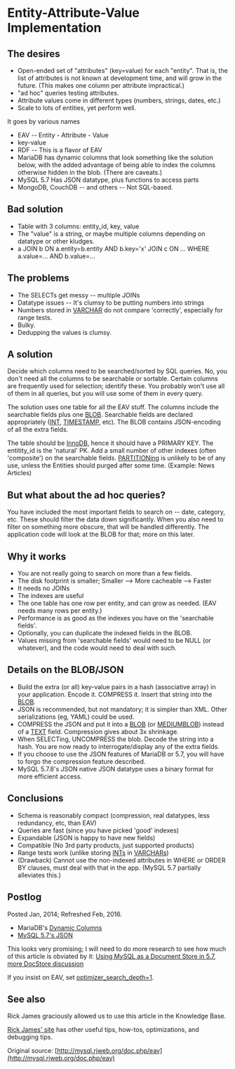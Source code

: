 # Entity-Attribute-Value Implementation

## The desires

- Open-ended set of "attributes" (key=value) for each "entity". That is, the list of attributes is not known at development time, and will grow in the future. (This makes one column per attribute impractical.)
- "ad hoc" queries testing attributes.
- Attribute values come in different types (numbers, strings, dates, etc.)
- Scale to lots of entities, yet perform well.

It goes by various names

- EAV -- Entity - Attribute - Value
- key-value
- RDF -- This is a flavor of EAV
- MariaDB has dynamic columns that look something like the solution below, with the added advantage of being able to index the columns otherwise hidden in the blob. (There are caveats.)
- MySQL 5.7 Has JSON datatype, plus functions to access parts
- MongoDB, CouchDB -- and others -- Not SQL-based.

## Bad solution

- Table with 3 columns: entity_id, key, value
- The "value" is a string, or maybe multiple columns depending on datatype or other kludges.
- a JOIN b ON a.entity=b.entity AND b.key='x' JOIN c ON ... WHERE a.value=... AND b.value=...

## The problems

- The SELECTs get messy -- multiple JOINs
- Datatype issues -- It's clumsy to be putting numbers into strings
- Numbers stored in [VARCHAR](/columns-storage-engines-and-plugins/data-types/string-data-types/varchar/) do not compare 'correctly', especially for range tests.
- Bulky.
- Dedupping the values is clumsy.

## A solution

Decide which columns need to be searched/sorted by SQL queries. No, you don't need all the columns to be searchable or sortable. Certain columns are frequently used for selection; identify these. You probably won't use all of them in all queries, but you will use some of them in every query.

The solution uses one table for all the EAV stuff. The columns include the searchable fields plus one [BLOB](/columns-storage-engines-and-plugins/data-types/string-data-types/blob/). Searchable fields are declared appropriately ([INT](/columns-storage-engines-and-plugins/data-types/data-types-numeric-data-types/int/), [TIMESTAMP](/columns-storage-engines-and-plugins/data-types/date-and-time-data-types/timestamp/), etc). The BLOB contains JSON-encoding of all the extra fields.

The table should be [InnoDB](/columns-storage-engines-and-plugins/storage-engines/innodb/), hence it should have a PRIMARY KEY. The entitity_id is the 'natural' PK. Add a small number of other indexes (often 'composite') on the searchable fields. [PARTITIONing](/kb/en/managing-mariadb-partitioning/) is unlikely to be of any use, unless the Entities should purged after some time. (Example: News Articles)

## But what about the ad hoc queries?

You have included the most important fields to search on -- date, category, etc. These should filter the data down significantly. When you also need to filter on something more obscure, that will be handled differently. The application code will look at the BLOB for that; more on this later.

## Why it works

- You are not really going to search on more than a few fields.
- The disk footprint is smaller; Smaller --&gt; More cacheable --&gt; Faster
- It needs no JOINs
- The indexes are useful
- The one table has one row per entity, and can grow as needed. (EAV needs many rows per entity.)
- Performance is as good as the indexes you have on the 'searchable fields'.
- Optionally, you can duplicate the indexed fields in the BLOB.
- Values missing from 'searchable fields' would need to be NULL (or whatever), and the code would need to deal with such.

## Details on the BLOB/JSON

- Build the extra (or all) key-value pairs in a hash (associative array) in your application. Encode it. COMPRESS it. Insert that string into the [BLOB](/columns-storage-engines-and-plugins/data-types/string-data-types/blob/).
- JSON is recommended, but not mandatory; it is simpler than XML. Other serializations (eg, YAML) could be used.
- COMPRESS the JSON and put it into a [BLOB](/columns-storage-engines-and-plugins/data-types/string-data-types/blob/) (or [MEDIUMBLOB](/columns-storage-engines-and-plugins/data-types/string-data-types/mediumblob/)) instead of a [TEXT](/columns-storage-engines-and-plugins/data-types/string-data-types/text/) field. Compression gives about 3x shrinkage.
- When SELECTing, UNCOMPRESS the blob. Decode the string into a hash. You are now ready to interrogate/display any of the extra fields.
- If you choose to use the JSON features of MariaDB or 5.7, you will have to forgo the compression feature described.
- MySQL 5.7.8's JSON native JSON datatype uses a binary format for more efficient access.

## Conclusions

- Schema is reasonably compact (compression, real datatypes, less redundancy, etc, than EAV)
- Queries are fast (since you have picked 'good' indexes)
- Expandable (JSON is happy to have new fields)
- Compatible (No 3rd party products, just supported products)
- Range tests work (unlike storing [INTs](/columns-storage-engines-and-plugins/data-types/data-types-numeric-data-types/int/) in [VARCHARs](/columns-storage-engines-and-plugins/data-types/string-data-types/varchar/))
- (Drawback) Cannot use the non-indexed attributes in WHERE or ORDER BY clauses, must deal with that in the app. (MySQL 5.7 partially alleviates this.)

## Postlog

Posted Jan, 2014; Refreshed Feb, 2016.

- MariaDB's [Dynamic Columns](/sql-statements-structure/nosql/dynamic-columns/)
- [MySQL 5.7's JSON](https://dev.mysql.com/doc/refman/5.7/en/json.html)

This looks very promising; I will need to do more research to see how much of this article is obviated by it: [Using MySQL as a Document Store in 5.7](http://dev.mysql.com/doc/refman/5.7/en/document-store.html), 
[more DocStore discussion](http://mysqlserverteam.com/mysql-5-7-12-part-6-mysql-document-store-a-new-chapter-in-the-mysql-story/)

If you insist on EAV, set [optimizer_search_depth=1](/kb/en/server-system-variables/#optimizer_search_depth).

## See also

Rick James graciously allowed us to use this article in the Knowledge Base.

[Rick James' site](http://mysql.rjweb.org/) has other useful tips, how-tos,
optimizations, and debugging tips.

Original source: [http://mysql.rjweb.org/doc.php/eav](http://mysql.rjweb.org/doc.php/eav)
